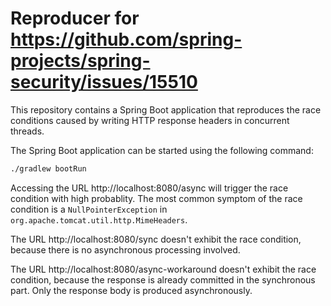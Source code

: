 # Reproducer for https://github.com/spring-projects/spring-security/issues/15510

This repository contains a Spring Boot application that reproduces the race conditions caused
by writing HTTP response headers in concurrent threads.

The Spring Boot application can be started using the following command:

```sh
./gradlew bootRun
```

Accessing the URL http://localhost:8080/async will trigger the race condition with high
probablity. The most common symptom of the race condition is a `NullPointerException` in
`org.apache.tomcat.util.http.MimeHeaders`.

The URL http://localhost:8080/sync doesn't exhibit the race condition, because there is no
asynchronous processing involved.

The URL http://localhost:8080/async-workaround doesn't exhibit the race condition, because
the response is already committed in the synchronous part. Only the response body is produced
asynchronously.
